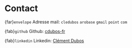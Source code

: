 # Contact

{far}`envelope` Adresse mail: `cledubos` `arobase` `gmail` `point` `com`

{fab}`github` Github: [cdubos-fr](https://github.com/cdubos-fr)

{fab}`linkedin` Linkedin: [Clément Dubos](https://www.linkedin.com/in/%F0%9F%92%BBcl%C3%A9ment-dubos-707747a5)
